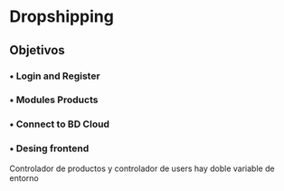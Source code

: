 # Dropshipping

## Objetivos
### • Login and Register
### • Modules Products
### • Connect to BD Cloud
### • Desing frontend


Controlador de productos y controlador de users hay doble variable de entorno
